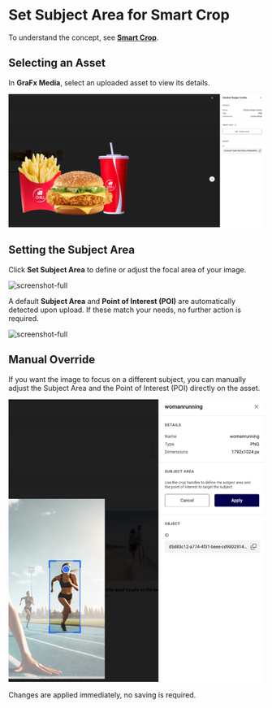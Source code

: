 # Set Subject Area for Smart Crop

To understand the concept, see [**Smart Crop**](../../concepts/genie-smart-crop/).

## Selecting an Asset

In **GraFx Media**, select an uploaded asset to view its details.

![screenshot-full](sc1.png)

## Setting the Subject Area

Click **Set Subject Area** to define or adjust the focal area of your image.

![screenshot-full](sc2.png)

A default **Subject Area** and **Point of Interest (POI)** are automatically detected upon upload. If these match your needs, no further action is required.

![screenshot-full](sc2.png)

## Manual Override

If you want the image to focus on a different subject, you can manually adjust the Subject Area and the Point of Interest (POI) directly on the asset.

![screenshot-full](sc3.png)

Changes are applied immediately, no saving is required.
